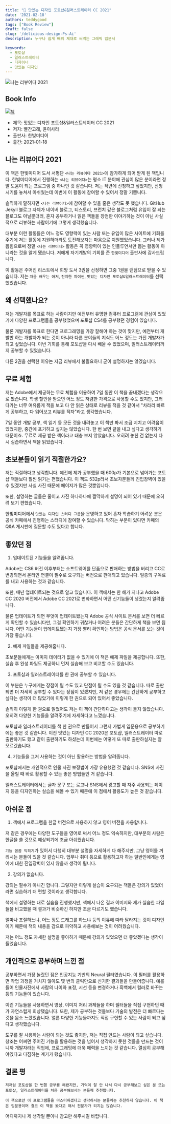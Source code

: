 ```yaml
---  
title: "📖 맛있는 디자인 포토샵&일러스트레이터 CC 2021"  
date: '2021-02-18'
authors: teddygood
tags: ["Book Review"]
draft: false
slug: '/delicious-design-Ps-Ai'
description: 누구나 쉽게 배워 제대로 써먹는 그래픽 입문서

keywords:
  - 포토샵
  - 일러스트레이터
  - 디자이너
  - 맛있는 디자인
---
```


![나는 리뷰어다 2021](../assets/I-am-reviewer-2021.jpg)

## Book Info

[![책](../assets/review/delicious-design-Ps-Ai.jpg)](http://www.kyobobook.co.kr/product/detailViewKor.laf?ejkGb=KOR&mallGb=KOR&barcode=9791162243848&orderClick=LEa&Kc=)

- 제목: 맛있는 디자인 포토샵&일러스트레이터 CC 2021
- 저자: 빨간고래, 윤이사라
- 출판사: 한빛미디어
- 출간: 2021-01-18

## 나는 리뷰어다 2021

이 책은 한빛미디어 도서 서평단 `<나는 리뷰어다 2021>`에 참가하게 되어 받게 된 책입니다. 한빛미디어에서 진행하는 `<나는 리뷰어다>`는 평소 IT 분야에 관심이 많은 분이라면 정말 도움이 되는 프로그램 중 하나인 것 같습니다. 저는 작년에 신청하고 싶었지만, 신청 시기를 놓쳐서 아쉬웠는데 이번에 이 활동에 참여할 수 있어서 정말 기쁩니다.

솔직하게 말하자면 `<나는 리뷰어다>`에 참여할 수 있을 줄은 생각도 못 했습니다. GitHub Jekyll 블로그 자체가 네이버 블로그, 티스토리, 브런치 같은 블로그처럼 유입이 잘 되는 블로그도 아닐뿐더러, 혼자 공부하거나 읽은 책들을 장점만 이야기하는 것이 아닌 사실적으로 리뷰하는 사람이기에 그렇게 생각했습니다.

대부분 이런 활동들은 어느 정도 영향력이 있는 사람 또는 유입이 많은 사이트에 기회를 주기에 저는 활동에 지원하더라도 도전해보자는 마음으로 지원했었습니다. 그러나 제가 뽑힘으로써 정말 `<나는 리뷰어다>` 활동은 꼭 영향력이 있는 인플루언서만 뽑는 활동이 아니라는 것을 알게 됐습니다. 저에게 자기계발의 기회를 준 `한빛미디어` 출판사에 감사드립니다.

이 활동은 주어진 리스트에서 희망 도서 3권을 선정하면 그중 1권을 랜덤으로 받을 수 있습니다. 저는 `처음 배우는 애저`, `진지한 파이썬`, `맛있는 디자인 포토샵&일러스트레이터`를 선택했었습니다.

## 왜 선택했나요?

저는 개발자를 목표로 하는 사람이지만 예전부터 유명한 컴퓨터 프로그램에 관심이 있었기에 다양한 프로그램들을 공부했었으며 포토샵 CS4를 공부했던 경험이 있습니다.

물론 개발자를 목표로 한다면 프로그래밍을 가장 잘해야 하는 것이 맞지만, 예전부터 개발만 하는 개발자가 되는 것이 아니라 다른 분야들의 지식도 어느 정도는 가진 개발자가 되고 싶었습니다. 이번 기회를 통해 포토샵을 다시 배울 수 있었으며, 일러스트레이터까지 공부할 수 있었습니다.

다른 2권을 선택한 이유는 지금 리뷰에서 불필요하니 굳이 설명하지는 않겠습니다.

## 무료 체험

저는 Adobe에서 제공하는 무료 체험을 이용하여 7일 동안 이 책을 끝내겠다는 생각으로 봤습니다. 학생 할인을 받으면 어느 정도 저렴한 가격으로 사용할 수도 있지만, 그러다가는 너무 여유롭게 책을 보고 다 안 읽은 상태로 리뷰를 적을 것 같아서 "차라리 빠르게 공부하고, 다 읽어보고 리뷰를 적자"라고 생각했습니다.

7일 동안 개발 공부, 책 읽기 등 모든 것을 내려놓고 이 책만 봐서 조금 지치고 어려움이 있었지만, 중간에 포기하고 싶지는 않았습니다. 한 번 보면 끝을 내고 싶다고 생각하기 때문이죠. 무료로 제공 받은 책이라고 대충 보지 않았습니다. 오히려 놓친 건 없는지 다시 실습하면서 책을 읽었습니다.


## 초보분들이 읽기 적절한가요?

저는 적절하다고 생각합니다. 예전에 제가 공부했을 때 600p가 기본으로 넘어가는 포토샵 책들보다 훨씬 읽기는 편했습니다. 이 책도 532p라서 초보자분들께 진입장벽이 있을 수 있겠지만 사실 사진 때문에 페이지가 많은 것뿐입니다.

또한, 설명하는 글들은 줄이고 사진 하나하나에 짤막하게 설명이 되어 있기 때문에 오히려 보기 편했습니다.

한빛미디어에서 `맛있는 디자인 스터디 그룹`을 운영하고 있어 혼자 학습하기 어려운 분은 공식 카페에서 진행하는 스터디에 참여할 수 있습니다. 막히는 부분이 있다면 카페의 Q&A 게시판에 질문할 수도 있다고 합니다.

## 좋았던 점

1. 업데이트된 기능들을 알려줍니다.

 Adobe는 CS6 버전 이후부터는 소프트웨어를 단품으로 판매하는 방법을 버리고 CC로 변경되면서 온라인 연결이 필수로 요구되는 버전으로 판매되고 있습니다. 일종의 구독료를 내고 사용하는 것과 같습니다.

 또한, 매년 업데이트되는 것으로 알고 있습니다. 이 책에서는 한 해가 지나고 Adobe CC 2020 버전에서 Adobe CC 2021로 변화하면서 어떤 신기능들이 생겼는지 알려줍니다.

 물론 업데이트가 되면 무엇이 업데이트됐는지 Adobe 공식 사이트 문서를 보면 더 빠르게 확인할 수 있습니다만, 그걸 확인하기 귀찮거나 어려운 분들은 간단하게 책을 보면 됩니다. 어떤 기능들이 업데이트됐는지 가장 빨리 확인하는 방법은 공식 문서를 보는 것이 가장 좋습니다.

2. 예제 파일들을 제공해줍니다.

 초보분들에게는 이미지 데이터가 없을 수 있기에 이 책은 예제 파일을 제공합니다. 또한, 실습 후 완성 파일도 제공하니 먼저 실습해 보고 비교할 수도 있습니다.

3. 포토샵과 일러스트레이터를 한 권에 공부할 수 있습니다.

 이 부분은 누구에게는 장점이 될 수도 있고 단점이 될 수도 있을 것 같습니다. 따로 출판되면 더 자세히 공부할 수 있다는 장점이 있겠지만, 저 같은 경우에는 간단하게 공부하고 싶다는 생각이 더 많았기에 이렇게 한 권으로 되어 있어서 좋았습니다.

 솔직히 이렇게 한 권으로 읽었어도 저는 이 책이 간단하다고는 생각이 들지 않았습니다. 오히려 다양한 기능들을 알려주기에 자세하다고 느꼈습니다.

 포토샵과 일러스트레이터를 책 한 권으로 만들어서 그런지 가볍게 입문용으로 공부하기에는 좋은 것 같습니다. 이전 맛있는 디자인 CC 2020은 포토샵, 일러스트레이터 따로 출판하기도 했고 같이 출판하기도 하셨는데 이번에는 어떻게 또 따로 출판하실지는 잘 모르겠습니다.

4. 기능들을 그저 사용하는 것이 아닌 활용하는 방법을 알려줍니다.

 포토샵에서는 개인적으로 인물 사진 보정법이 가장 유용했던 것 같습니다. SNS에 사진을 올릴 때 바로 활용할 수 있는 좋은 방법들인 거 같습니다.

 일러스트레이터에서는 글자 문구 또는 로고나 SNS에서 광고할 때 자주 사용되는 페이지 등을 디자인하는 실습을 해볼 수 있기 때문에 이 점에서 활용도가 높은 것 같습니다.

## 아쉬운 점

1. 책에서 프로그램을 한글 버전으로 사용하지 않고 영어 버전을 사용합니다.

 저 같은 경우에는 다양한 도구들을 영어로 써서 어느 정도 익숙하지만, 대부분의 사람은 한글을 쓸 것으로 예상되기에 조금 아쉬웠습니다.

 `기능 꼼꼼 익히기`가 있어서 다행히 대부분 설명을 자세하게 다 해주지만, 그냥 영어를 꺼리시는 분들이 있을 것 같습니다. 업무나 취미 등으로 활용하고자 하는 일반인에게는 영어에 대한 진입장벽이 있지 않을까 생각이 됩니다.

2. 강의가 없습니다.

 강의는 필수가 아니긴 합니다. 그렇지만 이렇게 실습이 요구되는 책들은 강의가 있었더라면 실습하기 더 편할 것이라고 생각합니다.

 책에서 설명하는 대로 실습을 진행했지만, 책에서 나온 결과 이미지와 제가 실습한 파일들을 비교했을 때 결과가 비슷하긴 하지만 조금 다르기도 했습니다.

 얼마나 조절하느냐, 어느 정도 드래그를 하느냐 등의 이유에 따라 달라지는 것이 디자인이기 때문에 책의 내용을 감으로 파악하고 사용해보는 것이 어려웠습니다.

 저는 어느 정도 자세한 설명을 좋아하기 때문에 강의가 있었으면 더 좋았겠다는 생각이 들었습니다.

## 개인적으로 공부하며 느낀 점

공부하면서 가장 놀랐던 점은 인공지능 기반의 Neural 필터였습니다. 이 필터를 활용하면 작업 과정을 거치지 않아도 몇 번의 클릭만으로 신기한 결과들을 만들어줍니다. 예를 들어 인물사진에서 사람의 나이와 표정, 시선 등을 변경하거나 흑백에서 컬러로 바꾸는 등의 기능들이 있습니다.

이런 기능들을 사용하면서 영상, 이미지 처리 과제들을 하며 필터들을 직접 구현하던 때가 자연스럽게 회상됐습니다. 또한, 제가 공부하는 것들보다 기술의 발전은 더 빠르다는 것을 몸소 느꼈었습니다. 얼른 다양한 기능들까지도 직접 구현할 수 있는 사람이 되고 싶다고 생각했습니다.

도구를 잘 사용하는 사람이 되는 것도 좋지만, 저는 직접 만드는 사람이 되고 싶습니다. 창조는 어쩌면 주어진 기능을 활용하는 것을 넘어서 생각하지 못한 것들을 만드는 것이니까 개발자라는 직업에, 프로그래밍에 더욱 매력을 느끼는 것 같습니다. 열심히 공부해야겠다고 다짐하는 계기가 됐습니다.

## 결론 평

`저처럼 포토샵을 한 번쯤 공부를 해봤지만, 기억이 잘 안 나서 다시 공부해보고 싶은 분 또는 포토샵, 일러스트레이터를 처음 공부해보시는 분들께 추천합니다.`

`이 책으로만 이 프로그램들을 마스터하겠다고 생각하시는 분들께는 추천하지 않습니다. 이 책은 입문용이며 결코 이 책을 봤다고 해서 전문가가 되지는 않습니다.`

어디까지나 제 생각일 뿐이니 참고만 해주시길 바랍니다.
